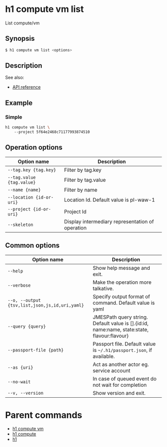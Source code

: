 
# h1 compute vm list

List compute/vm

## Synopsis

```bash
$ h1 compute vm list <options>
```

## Description

See also:

* [API reference](https://api.hyperone.com/v2/docs#operation/compute_project_vm_list)

## Example


### Simple

```bash
h1 compute vm list \ 
	--project 5f64e2468c71177993874510
```

## Operation options

| Option name                   | Description                                      |
| ----------------------------- | ------------------------------------------------ |
| ```--tag.key {tag.key}```     | Filter by tag.key                                |
| ```--tag.value {tag.value}``` | Filter by tag.value                              |
| ```--name {name}```           | Filter by name                                   |
| ```--location {id-or-uri}```  | Location Id. Default value is pl-waw-1           |
| ```--project {id-or-uri}```   | Project Id                                       |
| ```--skeleton```              | Display intermediary representation of operation |

## Common options

| Option name                                        | Description                                                                                    |
| -------------------------------------------------- | ---------------------------------------------------------------------------------------------- |
| ```--help```                                       | Show help message and exit.                                                                    |
| ```--verbose```                                    | Make the operation more talkative.                                                             |
| ```--o, --output {tsv,list,json,js,id,uri,yaml}``` | Specify output format of command. Default value is yaml                                        |
| ```--query {query}```                              | JMESPath query string. Default value is [].\{id:id, name:name, state:state, flavour:flavour\}  |
| ```--passport-file {path}```                       | Passport file. Default value is ```~/.h1/passport.json```, if available.                       |
| ```--as {uri}```                                   | Act as another actor eg. service account                                                       |
| ```--no-wait```                                    | In case of queued event do not wait for completion                                             |
| ```--v, --version```                               | Show version and exit.                                                                         |

# Parent commands

* [h1 compute vm](./../README.md)
* [h1 compute](./../../README.md)
* [h1](./../../../README.md)
